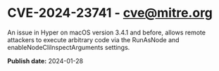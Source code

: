 # CVE-2024-23741 - cve@mitre.org

An issue in Hyper on macOS version 3.4.1 and before, allows remote attackers to execute arbitrary code via the RunAsNode and enableNodeClilnspectArguments settings.

**Publish date:** 2024-01-28
